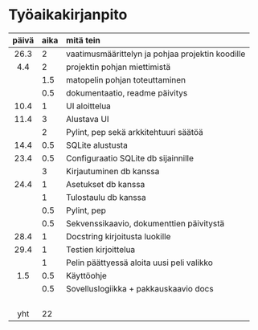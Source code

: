 # Työaikakirjanpito

| päivä | aika | mitä tein                                        |
|:-----:|:-----|:-------------------------------------------------|
| 26.3  | 2    | vaatimusmäärittelyn ja pohjaa projektin koodille |
|  4.4  | 2    | projektin pohjan miettimistä                     |
|       | 1.5  | matopelin pohjan toteuttaminen                   |
|       | 0.5  | dokumentaatio, readme päivitys                   |
| 10.4  | 1    | UI aloittelua                                    |
| 11.4  | 3    | Alustava UI                                      |
|       | 2    | Pylint, pep sekä arkkitehtuuri säätöä            |
| 14.4  | 0.5  | SQLite alustusta                                 |
| 23.4  | 0.5  | Configuraatio SQLite db sijainnille              |
|       | 3    | Kirjautuminen db kanssa                          |
| 24.4  | 1    | Asetukset db kanssa                              |
|       | 1    | Tulostaulu db kanssa                             |
|       | 0.5  | Pylint, pep                                      |
|       | 0.5  | Sekvenssikaavio, dokumenttien päivitystä         |
| 28.4  | 1    | Docstring kirjoitusta luokille                   |
| 29.4  | 1    | Testien kirjoittelua                             |
|       | 1    | Pelin päättyessä aloita uusi peli valikko        |
|  1.5  | 0.5  | Käyttöohje                                       |
|       | 0.5  | Sovelluslogiikka + pakkauskaavio docs            |
|       |      |                                                  |
|       |      |                                                  |
|       |      |                                                  |
|       |      |                                                  |
|  yht  | 22   |                                                  | 